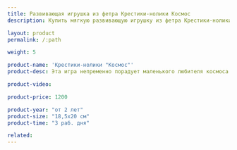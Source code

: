 ```yaml
---
title: Развивающая игрушка из фетра Крестики-нолики Космос
description: Купить мягкую развивающую игрушку из фетра Крестики-нолики Космос в магазине KiddyTrick

layout: product
permalink: /:path

weight: 5

product-name: 'Крестики-нолики "Космос"'
product-desc: Эта игра непременно порадует маленького любителя космоса. Ракета и летающая тарелка поборются за победу и за чудесный приз, который заранее придумает вместе с соперником. Шнуровка потренирует мелкую моторику малыша. 

product-video:

product-price: 1200

product-year: "от 2 лет"
product-size: "18,5х20 см"
product-time: "3 раб. дня"

related:
---
```

	